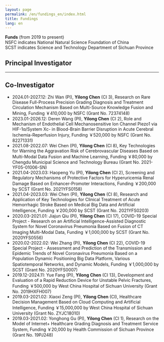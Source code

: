 ```yaml
---
layout: page
permalink: /en/fundings_en/index.html
title: Fundings
lang: en
---
```


**Funds** (from 2019 to present)<br>
NSFC indicates National Natural Science Foundation of China<br>
SCST indicates Science and Technology Department of Sichuan Province
<br>
## Principal Investigator


---
## Co-Investigator
- 2024.01-2027.12: Zhi Wan (PI), **Yilong Chen** (CI 3), Research on Rare Disease Full-Process Precision Grading Diagnosis and Treatment Circulation Mechanism Based on Multi-Source Knowledge Fusion and Mining, Funding ￥410,000 by NSFC (Grant No. 72374148)
- 2023.01-2026.12: Deren Wang (PI), **Yilong Chen** (CI 2), Role and Mechanism of Endothelial Cell Mechanosensitive Ion Channel Piezo1 via HIF-1α/System Xc- in Blood-Brain Barrier Disruption in Acute Cerebral Ischemia-Reperfusion Injury, Funding ￥520,000 by NSFC (Grant No. 82271331)
- 2021.08-2022.07: Wei Chen (PI), **Yilong Chen** (CI 8), Key Technologies for Warning the Aggravation Risk of Cerebrovascular Diseases Based on Multi-Modal Data Fusion and Machine Learning, Funding ￥80,000 by Chengdu Municipal Science and Technology Bureau (Grant No. 2021-YF05-01006-SN)
- 2021.04-2023.03: Haopeng Yu (PI), **Yilong Chen** (CI 2), Screening and Regulatory Mechanisms of Protective Factors for Hyperuricemia Renal Damage Based on Enhancer-Promoter Interactions, Funding ￥200,000 by SCST (Grant No. 2021YFS0158)
- 2021.04-2023.03: Wei Chen (PI), **Yilong Chen** (CI 8), Research and Application of Key Technologies for Clinical Treatment of Acute Hemorrhagic Stroke Based on Medical Big Data and Artificial Intelligence, Funding ￥200,000 by SCST (Grant No. 2021YFS0203)
- 2020.03-2021.01: Jiajun Qiu (PI), **Yilong Chen** (CI 17), COVID-19 Special Project - Research on an Artificial Intelligence-Assisted Diagnostic System for Novel Coronavirus Pneumonia Based on Fusion of CT Imaging Multi-Modal Data, Funding ￥1,000,000 by SCST (Grant No. 2020YFS0556)
- 2020.02-2022.02: Wei Zhang (PI), **Yilong Chen** (CI 22), COVID-19 Special Project - Assessment and Prediction of the Transmission and Epidemic Trends of Novel Coronavirus Pneumonia Based on a Population Dynamic Positioning Big Data Platform, Various Spatiotemporal Networks, and Dynamic Models, Funding ￥1,000,000 by SCST (Grant No. 2020YFS0007)
- 2019.12-2024.11: Yue Fang (PI), **Yilong Chen** (CI 13), Development and Evaluation of a Rapid Reduction Device for Unstable Pelvic Fractures, Funding ￥500,000 by West China Hospital of Sichuan University (Grant No. 2019HXFH007)
- 2019.03-2021.02: Xiaoxi Zeng (PI), **Yilong Chen** (CI), Healthcare Decision Management Based on Cloud Computing and Artificial Intelligence, Funding ￥15,000,000 by West China Hospital of Sichuan University (Grant No. ZYJC18010)
- 2019.03-2021.02: Yonghong Gu (PI), **Yilong Chen** (CI 1), Research on the Model of Internet+ Healthcare Grading Diagnosis and Treatment Service System, Funding ￥20,000 by Health Commission of Sichuan Province (Grant No. 19PJ248)
<br>